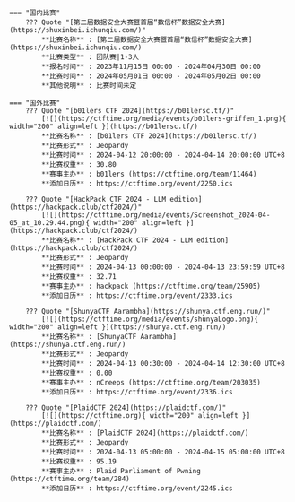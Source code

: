     === "国内比赛"
        ??? Quote "[第二届数据安全大赛暨首届“数信杯”数据安全大赛](https://shuxinbei.ichunqiu.com/)"  
            **比赛名称** : [第二届数据安全大赛暨首届“数信杯”数据安全大赛](https://shuxinbei.ichunqiu.com/)  
            **比赛类型** : 团队赛|1-3人  
            **报名时间** : 2023年11月15日 00:00 - 2024年04月30日 00:00  
            **比赛时间** : 2024年05月01日 00:00 - 2024年05月02日 00:00  
            **其他说明** : 比赛时间未定  
                
    === "国外比赛"
        ??? Quote "[b01lers CTF 2024](https://b01lersc.tf/)"  
            [![](https://ctftime.org/media/events/b01lers-griffen_1.png){ width="200" align=left }](https://b01lersc.tf/)  
            **比赛名称** : [b01lers CTF 2024](https://b01lersc.tf/)  
            **比赛形式** : Jeopardy  
            **比赛时间** : 2024-04-12 20:00:00 - 2024-04-14 20:00:00 UTC+8  
            **比赛权重** : 30.80  
            **赛事主办** : b01lers (https://ctftime.org/team/11464)  
            **添加日历** : https://ctftime.org/event/2250.ics  
            
        ??? Quote "[HackPack CTF 2024 - LLM edition](https://hackpack.club/ctf2024/)"  
            [![](https://ctftime.org/media/events/Screenshot_2024-04-05_at_10.29.44.png){ width="200" align=left }](https://hackpack.club/ctf2024/)  
            **比赛名称** : [HackPack CTF 2024 - LLM edition](https://hackpack.club/ctf2024/)  
            **比赛形式** : Jeopardy  
            **比赛时间** : 2024-04-13 00:00:00 - 2024-04-13 23:59:59 UTC+8  
            **比赛权重** : 32.71  
            **赛事主办** : hackpack (https://ctftime.org/team/25905)  
            **添加日历** : https://ctftime.org/event/2333.ics  
            
        ??? Quote "[ShunyaCTF Aarambha](https://shunya.ctf.eng.run/)"  
            [![](https://ctftime.org/media/events/shunyaLogo.png){ width="200" align=left }](https://shunya.ctf.eng.run/)  
            **比赛名称** : [ShunyaCTF Aarambha](https://shunya.ctf.eng.run/)  
            **比赛形式** : Jeopardy  
            **比赛时间** : 2024-04-13 00:30:00 - 2024-04-14 12:30:00 UTC+8  
            **比赛权重** : 0.00  
            **赛事主办** : nCreeps (https://ctftime.org/team/203035)  
            **添加日历** : https://ctftime.org/event/2336.ics  
            
        ??? Quote "[PlaidCTF 2024](https://plaidctf.com/)"  
            [![](https://ctftime.org){ width="200" align=left }](https://plaidctf.com/)  
            **比赛名称** : [PlaidCTF 2024](https://plaidctf.com/)  
            **比赛形式** : Jeopardy  
            **比赛时间** : 2024-04-13 05:00:00 - 2024-04-15 05:00:00 UTC+8  
            **比赛权重** : 95.19  
            **赛事主办** : Plaid Parliament of Pwning (https://ctftime.org/team/284)  
            **添加日历** : https://ctftime.org/event/2245.ics  
            